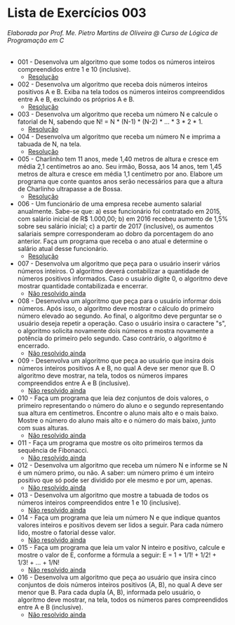# Lista de Exercícios 003

###### Elaborada por Prof. Me. Pietro Martins de Oliveira @ Curso de Lógica de Programação em C

- 001 - Desenvolva um algoritmo que some todos os números inteiros compreendidos entre 1 e 10 (inclusive).
  - [Resolução](https://github.com/christianodavid/estruturas-repeticao-c/blob/main/exercicio-001/main.c)
- 002 - Desenvolva um algoritmo que receba dois números inteiros positivos A e B. Exiba na tela todos os números inteiros compreendidos entre A e B, excluindo os próprios A e B.
  - [Resolução](https://github.com/christianodavid/estruturas-repeticao-c/blob/main/exercicio-002/main.c)
- 003 - Desenvolva um algoritmo que receba um número N e calcule o fatorial de N, sabendo que N! = N * (N-1) * (N-2) * … * 3 * 2 * 1.
  - [Resolução](https://github.com/christianodavid/estruturas-repeticao-c/blob/main/exercicio-003/main.c)
- 004 - Desenvolva um algoritmo que receba um número N e imprima a tabuada de N, na tela.
  - [Resolução](https://github.com/christianodavid/estruturas-repeticao-c/blob/main/exercicio-004/main.c)
- 005 - Charlinho tem 11 anos, mede 1,40 metros de altura e cresce em média 2,1 centímetros ao ano. Seu irmão, Bossa, aos 14 anos, tem 1,45 metros de altura e cresce em média 1,1 centímetro por ano. Elabore um programa que conte quantos anos serão necessários para que a altura de Charlinho ultrapasse a de Bossa.
  - [Resolução](https://github.com/christianodavid/estruturas-repeticao-c/blob/main/exercicio-005/main.c)
- 006 - Um funcionário de uma empresa recebe aumento salarial anualmente. Sabe-se que: a) esse funcionário foi contratado em 2015, com salário inicial de R$ 1.000,00; b) em 2016 recebeu aumento de 1,5% sobre seu salário inicial; c) a partir de 2017 (inclusive), os aumentos salariais sempre corresponderam ao dobro da porcentagem do ano anterior. Faça um programa que receba o ano atual e determine o salário atual desse funcionário.
  - [Resolução](https://github.com/christianodavid/estruturas-repeticao-c/blob/main/exercicio-006/main.c)
- 007 - Desenvolva um algoritmo que peça para o usuário inserir vários números inteiros. O algoritmo deverá contabilizar a quantidade de números positivos informados. Caso o usuário digite 0, o algoritmo deve mostrar quantidade contabilizada e encerrar.
  - [Não resolvido ainda]()
- 008 - Desenvolva um algoritmo que peça para o usuário informar dois números. Após isso, o algoritmo deve mostrar o cálculo do primeiro número elevado ao segundo. Ao final, o algoritmo deve perguntar se o usuário deseja repetir a operação. Caso o usuário insira o caractere "s", o algoritmo solicita novamente dois números e mostra novamente a potência do primeiro pelo segundo. Caso contrário, o algoritmo é encerrado.
  - [Não resolvido ainda]()
- 009 - Desenvolva um algoritmo que peça ao usuário que insira dois números inteiros positivos A e B, no qual A deve ser menor que B. O algoritmo deve mostrar, na tela, todos os números ímpares compreendidos entre A e B (inclusive).
  - [Não resolvido ainda]()
- 010 - Faça um programa que leia dez conjuntos de dois valores, o primeiro representando o número do aluno e o segundo representando sua altura em centímetros. Encontre o aluno mais alto e o mais baixo. Mostre o número do aluno mais alto e o número do mais baixo, junto com suas alturas.
  - [Não resolvido ainda]()
- 011 - Faça um programa que mostre os oito primeiros termos da sequência de Fibonacci.
  - [Não resolvido ainda]()
- 012 - Desenvolva um algoritmo que receba um número N e informe se N é um número primo, ou não. A saber: um número primo é um inteiro positivo que só pode ser dividido por ele mesmo e por um, apenas.
  - [Não resolvido ainda]()
- 013 - Desenvolva um algoritmo que mostre a tabuada de todos os números inteiros compreendidos entre 1 e 10 (inclusive).
  - [Não resolvido ainda]()
- 014 - Faça um programa que leia um número N e que indique quantos valores inteiros e positivos devem ser lidos a seguir. Para cada número lido, mostre o fatorial desse valor.
  - [Não resolvido ainda]()
- 015 - Faça um programa que leia um valor N inteiro e positivo, calcule e mostre o valor de E, conforme a fórmula a seguir: E = 1 + 1/1! + 1/2! + 1/3! + … + 1/N!
  - [Não resolvido ainda]()
- 016 - Desenvolva um algoritmo que peça ao usuário que insira cinco conjuntos de dois números inteiros positivos (A, B), no qual A deve ser menor que B. Para cada dupla (A, B), informada pelo usuário, o algoritmo deve mostrar, na tela, todos os números pares compreendidos entre A e B (inclusive).
  - [Não resolvido ainda]()